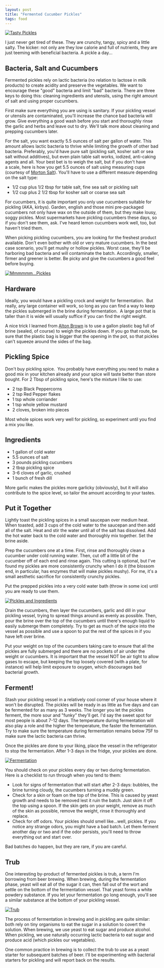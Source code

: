 ```yaml
---
layout: post
title: "Fermented Cucumber Pickles"
tags: food
---
```

[![Tasty Pickles](http://farm9.staticflickr.com/8121/8830063216_d89e652d18_b.jpg)](http://www.flickr.com/photos/97407207@N00/8830063216/)

I just never get tired of these. They are crunchy, tangy, spicy and a little salty.
The kicker: not only are they low calorie and full of nutrients, they are just teeming
with beneficial bacteria. A pickle a day...

<!-- more -->

## Bacteria, Salt and Cucumbers

Fermented pickles rely on lactic bacteria (no relation to lactose in milk products)
to create acidity and preserve the vegetables. We want to encourage these "good"
bacteria and limit "bad" bacteria. There are three keys to doing this: cleaning
ingredients and utensils, using the right amount of salt and using proper cucumbers.

First make sure everything you are using is sanitary. If your pickling vessel or utensils
are contaminated, you'll increase the chance bad bacteria will grow. Give everything a
good wash before you start and thoroughly rinse the garlic and herbs and leave out to dry.
We'll talk more about cleaning and prepping cucumbers later.

For the salt, you want exactly 5.5 ounces of salt per gallon of water. This amount
allows lactic bacteria to thrive while limiting the growth of other bad bacteria.
Preferably, you'd have pure salt (pickling salt, kosher salt or sea salt without
additives), but even plain table salt works, iodized, anti-caking agents and all. Your
best bet is to weigh the salt, but if you don't have a&nbsp;scale, here is how you get
5.5 ounces of salt using measuring cups (courtesy of
[Morton Salt](http://www.mortonsalt.com/for-your-home/culinary-salts/salt-conversion-chart)).
You'll have to use a different measure depending on the salt type:

* 1/2 cup plus 1/2 tbsp for table salt, fine sea salt or pickling salt
* 1/2 cup plus 2 1/2 tbsp for kosher salt or coarse sea salt

For cucumbers, it is quite important you only use cucumbers suitable for pickling
(AKA, kirbys). Garden, english and those mini pre-packaged cucumbers not only have wax
on the outside of them, but they make lousy, soggy pickles. Most supermarkets have pickling
cucumbers these days, so if you don't see them, ask. I've heard lemon cucumbers work well,
too, but haven't tried them.

When picking pickling cucumbers, you are looking for the freshest product available. Don't
even bother with old or very mature cucumbers. In the best case scenario, you'll get mushy
or hollow pickles. Worst case, they'll be harboring bad bacteria and will contaminate the
batch. Accordingly, smaller, firmer and greener is better. Be picky and give the cucumbers
a good feel before buying.

[![Mmmmmm...Pickles](http://farm4.staticflickr.com/3828/8830058438_4558a67538_b.jpg)](http://www.flickr.com/photos/97407207@N00/8830058438/)


## Hardware

Ideally, you would have a pickling crock and weight for fermentation. &nbsp;But really,
any large container will work, so long as you can find a way to keep the pickles submerged
in the brine during fermentation. &nbsp;A large pot that is taller than it is wide will
usually suffice if you can find the right weight.

A nice trick I learned from [Alton Brown](http://www.foodnetwork.com/recipes/alton-brown/dill-pickles-recipe/index.html)
is to use a gallon plastic bag full of brine (sealed, of course) to weigh the pickles down.
If you go that route, be sure that the plastic bag is bigger that the opening in the pot,
so that pickles can't squeeze around the sides of the bag.


## Pickling Spice

Don't buy pickling spice. &nbsp;You probably have everything you need to make a good mix
in your kitchen already and your spice will taste better than store bought. For 2 Tbsp of
pickling spice, here's the mixture I like to use:

* 2 tsp Black Peppercorns
* 2 tsp Red Pepper flakes
* 1 tsp whole corriander
* 1 tsp whole yellow mustard
* 2 cloves, broken into pieces

Most whole spices work very well for pickling, so experiment until you find a mix you like.


## Ingredients

* 1 gallon of cold water
* 5.5 ounces of salt
* 3 pounds pickling cucumbers
* 2 tbsp pickling spice
* 3-6 cloves of garlic, crushed
* 1 bunch of fresh dill

More garlic makes the pickles more garlicky (obviously), but it will also contribute to the
spice level, so tailor the amount according to your tastes.


## Put it Together

Lightly toast the pickling spices in a small saucepan over medium heat. When toasted, add
3 cups of the cold water to the saucepan and then add all of the salt. Heat and stir the water
until all of the salt has dissolved. Add the hot water back to the cold water and thoroughly
mix together. Set the brine aside.

Prep the cucumbers one at a time. First, rinse and thoroughly clean a cucumber under cold
running water. Then, cut off a little bit of the cucumber off of each end and rinse again.
This cutting is optional, but I've found my pickles are more consistently crunchy when I do
it (the blossom end, in particular, has enzymes that will make pickles mushy). For me, it's
a small aesthetic sacrifice for consistently crunchy pickles.

Put the prepped pickles into a very cold water bath (throw in some ice) until you are ready
to use them.

[![Pickles and Ingredients](http://farm8.staticflickr.com/7377/8830074544_3a65680bc8_b.jpg)](http://www.flickr.com/photos/97407207@N00/8830074544/)

Drain the cucumbers, then layer the cucumbers, garlic and dill in your pickling vessel, trying
to spread things around as evenly as possible. Then, pour the brine over the top of the
cucumbers until there's enough liquid to easily submerge them completely. Try to get as much
of the spice into the vessel as possible and use a spoon to put the rest of the spices in if
you have left over brine.

Put your weight on top of the cucumbers taking care to ensure that all the pickles are fully
submerged and there are no pockets of air under the weight or cucumbers. It is important that
the vessel NOT be air tight to allow gases to escape, but keeping the top loosely covered
(with a plate, for instance) will help limit exposure to oxygen, which discourages bad
bacterial growth.

## Ferment!

Stash your pickling vessel in a relatively cool corner of your house where it won't be
disrupted. The pickles will be ready in as little as five days and can be fermented for as
many as 3 weeks. The longer you let the pickles ferment, the more sour and "funky" they'll get.
I'd say the sweet spot for most people is about 7-12 days. The temperature during fermentation
will also play a role and the higher the temperature, the faster the fermentation. Try to
make sure the temperature during fermentation remains below 75F to make sure the lactic
bacteria can thrive.

Once the pickles are done to your liking, place the vessel in the refrigerator to stop the
fermentation. After 1-3 days in the fridge, your pickles are done.

[![Fermentation](http://farm9.staticflickr.com/8122/8830056350_e1691e3573_b.jpg)](http://www.flickr.com/photos/97407207@N00/8830056350/)

You should check on your pickles every day or two during fermentation. Here is a checklist
to run through when you tend to them:

* Look for signs of fermentation that will start after 2-3 days: bubbles, the brine turning
    cloudy, the cucumbers turning a muddy green.
* Check for a skin or foam on the top of the brine. This is caused by yeast growth and needs
    to be removed lest it ruin the batch. Just skim it off the top using a spoon. If the skin
    gets on your weight, remove as much of the skin as possible, remove the weight, rinse it
    thoroughly and replace.
* Check for off odors. Your pickles should smell like...well, pickles. If you notice any
    strange odors, you might have a bad batch. Let them ferment another day or two and if
    the odor persists, you'll need to throw everything out and start over.

Bad batches do happen, but they are rare, if you are careful.

## Trub

One interesting by-product of fermented pickles is trub, a term I'm borrowing from beer
brewing. When brewing, during the fermentation phase, yeast will eat all of the sugar it can,
then fall out of the wort and settle on the bottom of the fermentation vessel. That yeast
forms a white powdery substance. If you let your fermentation go long enough, you'll
see a similar substance at the bottom of your pickling vessel.

[![Trub](http://farm6.staticflickr.com/5448/8913670844_9f544a67ee_b.jpg)](http://www.flickr.com/photos/97407207@N00/8913670844/)

The process of fermentation in brewing and in pickling are quite similar: both rely on tiny
organisms to eat the sugar in a solution to covert the solution. When brewing, we use yeast
to eat sugar and produce alcohol. When pickling, we use naturally occurring lactic bacteria
to eat sugar and produce acid (which pickles our vegetables).

One common practice in brewing is to collect the trub to use as a yeast starter for subsequent
batches of beer. I'll be experimenting with bacterial starters for pickling and will report
back on the results.